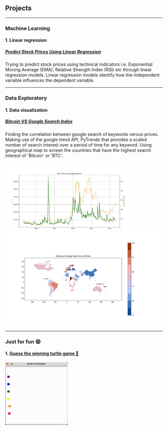 ## Projects

---

### Machine Learning
#### 1. Linear regression
##### [Predict Stock Prices Using Linear Regression](https://github.com/samanthapua/ml_linear_regression)
Trying to predict stock prices using technical indicators i.e. Exponential Moving Average (EMA), Relative Strength Index (RSI) etc through linear regression models. Linear regression models identify how the independent variable influences the dependent variable.

---

### Data Exploratory 
#### 1. Data visualization
##### [Bitcoin VS Google Search Index](https://github.com/samanthapua/google_search)
Finding the correlation between google search of keywords versus prices. Making use of the google trend API, PyTrends that provides a scaled number of search interest over a period of time for any keyword. Using geographical map to screen the countries that have the highest search interest of 'Bitcoin' or 'BTC'.

<br>
<img src="https://github.com/samanthapua/google_search/blob/master/btcprice_search_trend.png?raw=true" width="400" height="200" />
<img src="https://github.com/samanthapua/google_search/blob/master/bitcoin_search_map.png?raw=true" width="500" height="300" />

---

### Just for fun :smile:
#### 1. [Guess the winning turtle game :turtle:](https://github.com/samanthapua/turtle_race_game)
<img src="https://github.com/samanthapua/turtle_race_game/blob/master/turtle_game.gif" width="200" height="200" />




